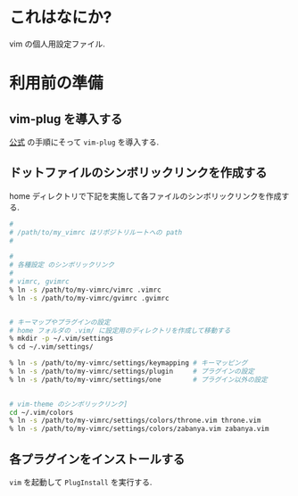 # これはなにか?
vim の個人用設定ファイル.

# 利用前の準備
## vim-plug を導入する
[公式](https://github.com/junegunn/vim-plug) の手順にそって `vim-plug` を導入する.


## ドットファイルのシンボリックリンクを作成する
home ディレクトリで下記を実施して各ファイルのシンボリックリンクを作成する.

```bash
#
# /path/to/my_vimrc はリポジトリルートへの path
#

#
# 各種設定 のシンボリックリンク
#
# vimrc, gvimrc
% ln -s /path/to/my-vimrc/vimrc .vimrc
% ln -s /path/to/my-vimrc/gvimrc .gvimrc


# キーマップやプラグインの設定
# home フォルダの .vim/ に設定用のディレクトリを作成して移動する
% mkdir -p ~/.vim/settings
% cd ~/.vim/settings/

% ln -s /path/to/my-vimrc/settings/keymapping # キーマッピング
% ln -s /path/to/my-vimrc/settings/plugin     # プラグインの設定
% ln -s /path/to/my-vimrc/settings/one        # プラグイン以外の設定
 

# vim-theme のシンボリックリンク]
cd ~/.vim/colors
% ln -s /path/to/my-vimrc/settings/colors/throne.vim throne.vim
% ln -s /path/to/my-vimrc/settings/colors/zabanya.vim zabanya.vim
```

## 各プラグインをインストールする
`vim` を起動して `PlugInstall` を実行する.

